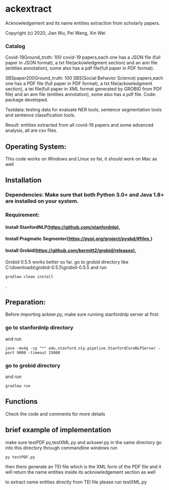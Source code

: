 # ackextract
Acknowledgement and its name entities extraction from scholarly papers.

Copyright (c) 2020, Jian Wu, Pei Wang, Xin Wei
### Catalog
Covid-19Ground_truth: 100 covid-19 papers,each one has a JSON file (full paper in JSON format), a txt file(ackowledgment section) and an ann file (entities annotation), some also has a pdf file(full paper in PDF format).

SBSpaper200Ground_truth: 100 SBS(Social Behavior Science) papers,each one has a PDF file (full paper in PDF format), a txt file(ackowledgment section), a tei file(full paper in XML format generated by GROBID from PDF file) and an ann file (entities annotation), some also has a pdf file.
Code: package developed.

Testdata: testing data for evaluate NER tools, sentence segmentation tools and sentence classification tools.

Result: entities extracted from all covid-19 papers and some advanced analysis, all are csv files.





## Operating System: 
This code works on Windows and Linux so far, it should work on Mac as well

## Installation
### Dependencies: Make sure that both Python 3.0+ and Java 1.8+ are installed on your system. 
### Requirement: 
#### Install StanfordNLP(https://github.com/stanfordnlp),
#### Install Pragmatic Segmenter(https://pypi.org/project/pysbd/#files,) 
#### Install Grobid(https://github.com/kermitt2/grobid/releases), 
Grobid 0.5.5 works better so far.
go to grobid directory like C:\downloads\grobid-0.5.5\grobid-0.5.5
and run 
```
gradlew clean install
```
.

## Preparation:
Before importing ackeer.py, make sure running stanfordnlp server at first: 
### go to stanfordnlp directory
and run 
```
java -mx4g -cp "*" edu.stanford.nlp.pipeline.StanfordCoreNLPServer -port 9000 -timeout 15000
```
### go to grobid directory
and run
```
gradlew run
```
## Functions
Check the code and comments for more details

## brief example of implementation
make sure testPDF.py,testXML.py and ackseer.py in the same directory
go into this directory through commandline
windows run 
```
py testPDF.py
```
then there generate an TEI file which is the XML form of the PDF file
and it will return the name entities inside its acknowledgement section as well

to extract name entities directly from TEI file please run testXML.py
